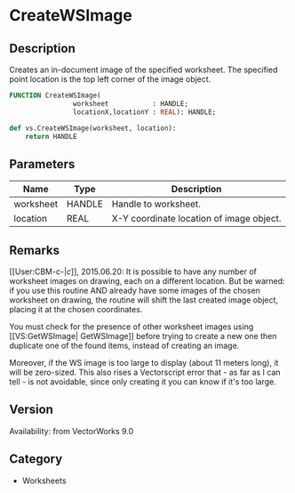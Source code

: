 # CreateWSImage

## Description
Creates an in-document image of the specified worksheet. The specified point location is the top left corner of the image object.

```pascal
FUNCTION CreateWSImage(
				worksheet           : HANDLE;
				locationX,locationY : REAL): HANDLE;
```

```python
def vs.CreateWSImage(worksheet, location):
    return HANDLE
```

## Parameters
|Name|Type|Description|
|---|---|---|
|worksheet|HANDLE|Handle to worksheet.|
|location|REAL|X-Y coordinate location of image object.|

## Remarks
[[User:CBM-c-|_c_]], 2015.06.20: It is possible to have any number of worksheet images on drawing, each on a different location. But be warned: if you use this routine AND already have some images of the chosen worksheet on drawing, the routine will shift the last created image object, placing it at the chosen coordinates. 

You must check for the presence of other worksheet images using [[VS:GetWSImage| GetWSImage]] before trying to create a new one then duplicate one of the found items, instead of creating an image.

Moreover, if the WS image is too large to display (about 11 meters long), it will be zero-sized. This also rises a Vectorscript error that - as far as I can tell - is not avoidable, since only creating it you can know if it's too large.

## Version
Availability: from VectorWorks 9.0

## Category
* Worksheets


